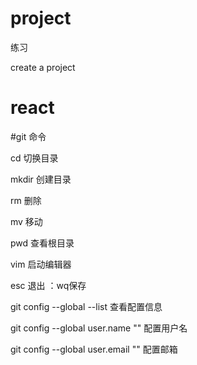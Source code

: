 # project
练习

create a project
# react

#git 命令

cd 切换目录

mkdir 创建目录

rm 删除

mv 移动

pwd 查看根目录

vim 启动编辑器

esc 退出 ：wq保存

git config --global --list 查看配置信息

git config --global user.name "" 配置用户名

git config --global user.email "" 配置邮箱
